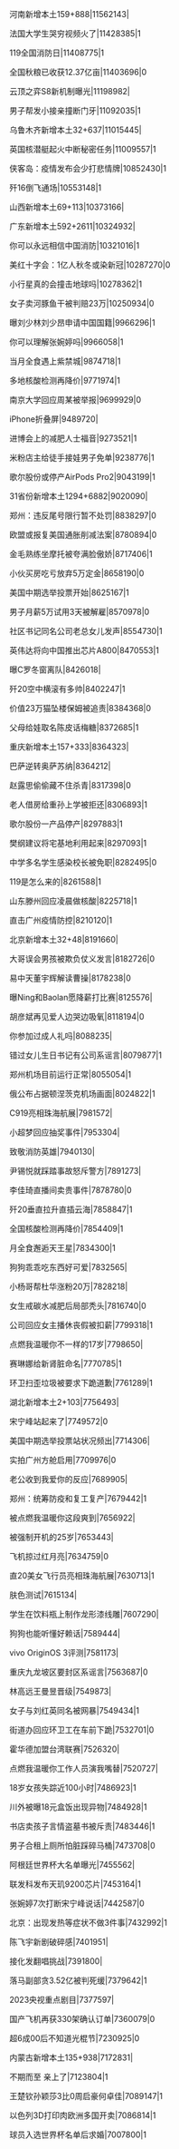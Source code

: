 河南新增本土159+888|11562143|

法国大学生哭穷视频火了|11428385|1

119全国消防日|11408775|1

全国秋粮已收获12.37亿亩|11403696|0

云顶之弈S8新机制曝光|11198982|

男子帮发小接亲撞断门牙|11092035|1

乌鲁木齐新增本土32+637|11015445|

英国核潜艇起火中断秘密任务|11009557|1

侠客岛：疫情发布会少打悲情牌|10852430|1

歼16倒飞通场|10553148|1

山西新增本土69+113|10373166|

广东新增本土592+2611|10324932|

你可以永远相信中国消防|10321016|1

美红十字会：1亿人秋冬或染新冠|10287270|0

小行星真的会撞击地球吗|10278362|1

女子卖河豚鱼干被判赔23万|10250934|0

曝刘少林刘少昂申请中国国籍|9966296|1

你可以理解张婉婷吗|9966058|1

当月全食遇上紫禁城|9874718|1

多地核酸检测再降价|9771974|1

南京大学回应周某被举报|9699929|0

iPhone折叠屏|9489720|

进博会上的减肥人士福音|9273521|1

米粉店主给徒手接娃男子免单|9238776|1

歌尔股份或停产AirPods Pro2|9043199|1

31省份新增本土1294+6882|9020090|

郑州：违反尾号限行暂不处罚|8838297|0

欧盟或报复美国通胀削减法案|8780894|0

金毛熟练坐摩托被夸满脸傲娇|8717406|1

小伙买房吃亏放弃5万定金|8658190|0

美国中期选举投票开始|8625167|1

男子月薪5万试用3天被解雇|8570978|0

社区书记同名公司老总女儿发声|8554730|1

英伟达将向中国推出芯片A800|8470553|1

曝C罗冬窗离队|8426018|

歼20空中横滚有多帅|8402247|1

价值23万猫坠楼保姆被追责|8384368|0

父母给娃取名陈皮话梅糖|8372685|1

重庆新增本土157+333|8364323|

巴萨逆转奥萨苏纳|8364212|

赵露思偷偷藏不住杀青|8317398|0

老人借房给重孙上学被拒还|8306893|1

歌尔股份一产品停产|8297883|1

樊纲建议将宅基地利用起来|8297093|1

中学多名学生感染校长被免职|8282495|0

119是怎么来的|8261588|1

山东滕州回应凌晨做核酸|8225718|1

直击广州疫情防控|8210120|1

北京新增本土32+48|8191660|

大哥误会男孩被欺负仗义发言|8182726|0

易中天董宇辉解读曹操|8178238|0

曝Ning和Baolan愿降薪打比赛|8125576|

胡彦斌再见爱人边哭边吸氧|8118194|0

你参加过成人礼吗|8088235|

错过女儿生日书记有公司系谣言|8079877|1

郑州机场目前运行正常|8055054|1

俄公布占据顿涅茨克机场画面|8024822|1

C919亮相珠海航展|7981572|

小超梦回应抽奖事件|7953304|

致敬消防英雄|7940130|

尹锡悦就踩踏事故怒斥警方|7891273|

李佳琦直播间卖贵事件|7878780|0

歼20垂直拉升直插云海|7858847|1

全国核酸检测再降价|7854409|1

月全食邂逅天王星|7834300|1

狗狗乖乖吃东西好可爱|7832565|

小杨哥帮杜华涨粉20万|7828218|

女生戒碳水减肥后局部秃头|7816740|0

公司回应女主播休丧假被扣薪|7799318|1

点燃我温暖你不一样的17岁|7798650|

赛琳娜给新肾脏命名|7770785|1

环卫扫歪垃圾被要求下跪道歉|7761289|1

湖北新增本土2+103|7756493|

宋宁峰站起来了|7749572|0

美国中期选举投票站状况频出|7714306|

实拍广州方舱启用|7709976|0

老公收到我爱你的反应|7689905|

郑州：统筹防疫和复工复产|7679442|1

被点燃我温暖你这段爽到|7656922|

被强制开机的25岁|7653443|

飞机掠过红月亮|7634759|0

直20美女飞行员亮相珠海航展|7630713|1

肤色测试|7615134|

学生在饮料瓶上制作龙形漆线雕|7607290|

狗狗也能听懂好赖话|7589444|

vivo OriginOS 3评测|7581173|

重庆九龙坡区要封区系谣言|7563687|0

林高远王曼昱晋级|7549873|

女子与刘红英同名被网暴|7549434|1

街道办回应环卫工在车前下跪|7532701|0

霍华德加盟台湾联赛|7526320|

点燃我温暖你工作人员演我嘴替|7520727|

18岁女孩失踪近100小时|7486923|1

川外被曝18元盒饭出现异物|7484928|1

书店卖孩子言情盗墓书被斥责|7483446|1

男子合租上厕所怕脏踩碎马桶|7473708|0

阿根廷世界杯大名单曝光|7455562|

联发科发布天玑9200芯片|7453164|1

张婉婷7次打断宋宁峰说话|7442587|0

北京：出现发热等症状不做3件事|7432992|1

陈飞宇新剧破碎感|7401951|

接化发翻唱挑战|7391800|

落马副部贪3.52亿被判死缓|7379642|1

2023央视重点剧目|7377597|

国产飞机再获330架确认订单|7360079|0

超6成00后不知道光棍节|7230925|0

内蒙古新增本土135+938|7172831|

不期而至 亲上了|7123804|1

王楚钦孙颖莎3比0周启豪何卓佳|7089147|1

以色列3D打印肉欧洲多国开卖|7086814|1

球员入选世界杯名单后求婚|7007800|1

